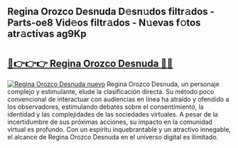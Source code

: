 ## Regina Orozco Desnuda D𝚎sn𝚞dos filtr𝚊dos - Parts-oe8 Vid𝚎os filtr𝚊dos - N𝚞evas f𝚘tos atr𝚊ctivas ag9Kp

# <h2><a href="http://mb9g7z3.tromn.icu/?c=Regina+Orozco+Desnuda">🔗👉👉👉 Regina Orozco Desnuda 🔗🔗</a></h2>

[![Regina Orozco Desnuda nuevo](https://i.imgur.com/pEAQMta.gif)](http://mb9g7z3.tromn.icu/?c=Regina+Orozco+Desnuda)
Regina Orozco Desnuda, un personaje complejo y estimulante, elude la clasificación directa. Su método poco convencional de interactuar con audiencias en línea ha atraído y ofendido a los observadores, estimulando debates sobre el consentimiento, la identidad y las complejidades de las sociedades virtuales. A pesar de la incertidumbre de sus próximas acciones, su impacto en la comunidad virtual es profundo. Con un espíritu inquebrantable y un atractivo innegable, el alcance de Regina Orozco Desnuda en el universo digital es ilimitado.
